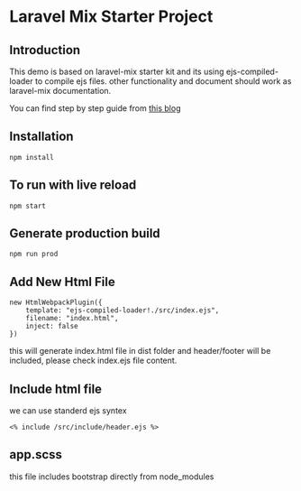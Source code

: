 # Laravel Mix Starter Project

## Introduction
This demo is based on laravel-mix starter kit and its using ejs-compiled-loader to compile ejs files.
other functionality and document should work as laravel-mix documentation.
    
You can find step by step guide from [this blog](https://www.logisticinfotech.com/blog/laravel-mix-starter-for-html-bootstrap-theme-development)

## Installation
    npm install

## To run with live reload
    npm start

## Generate production build
    npm run prod

## Add New Html File

    new HtmlWebpackPlugin({
        template: "ejs-compiled-loader!./src/index.ejs",
        filename: "index.html",
        inject: false
    })

this will generate index.html file in dist folder and header/footer will be included, please check index.ejs file content.

## Include html file
we can use standerd ejs syntex

    <% include /src/include/header.ejs %>

## app.scss
this file includes bootstrap directly from node_modules
